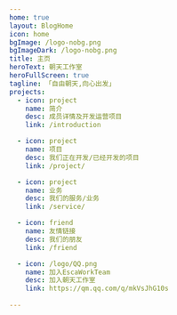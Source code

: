 ```yaml
---
home: true
layout: BlogHome
icon: home
bgImage: /logo-nobg.png
bgImageDark: /logo-nobg.png
title: 主页
heroText: 朝天工作室
heroFullScreen: true
tagline: 「自由朝天,向心出发」
projects:
  - icon: project
    name: 简介
    desc: 成员详情及开发运营项目
    link: /introduction

  - icon: project
    name: 项目
    desc: 我们正在开发/已经开发的项目
    link: /project/

  - icon: project
    name: 业务
    desc: 我们的服务/业务
    link: /service/

  - icon: friend
    name: 友情链接
    desc: 我们的朋友
    link: /friend

  - icon: /logo/QQ.png
    name: 加入EscaWorkTeam
    desc: 加入朝天工作室
    link: https://qm.qq.com/q/mkVsJhG10s
  
---
```

